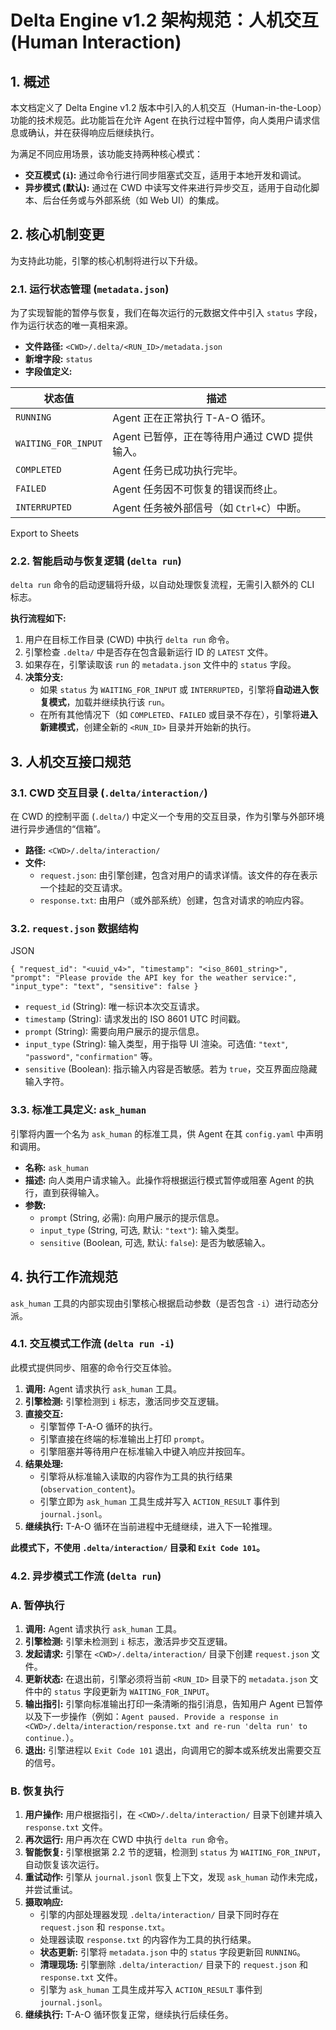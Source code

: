 # Delta Engine v1.2 架构规范：人机交互 (Human Interaction)

## 1. 概述

本文档定义了 Delta Engine v1.2 版本中引入的人机交互（Human-in-the-Loop）功能的技术规范。此功能旨在允许 Agent 在执行过程中暂停，向人类用户请求信息或确认，并在获得响应后继续执行。

为满足不同应用场景，该功能支持两种核心模式：

- **交互模式 (`i`):** 通过命令行进行同步阻塞式交互，适用于本地开发和调试。
- **异步模式 (默认):** 通过在 CWD 中读写文件来进行异步交互，适用于自动化脚本、后台任务或与外部系统（如 Web UI）的集成。

## 2. 核心机制变更

为支持此功能，引擎的核心机制将进行以下升级。

### 2.1. 运行状态管理 (`metadata.json`)

为了实现智能的暂停与恢复，我们在每次运行的元数据文件中引入 `status` 字段，作为运行状态的唯一真相来源。

- **文件路径:** `<CWD>/.delta/<RUN_ID>/metadata.json`
- **新增字段:** `status`
- **字段值定义:**

| 状态值 | 描述 |
| --- | --- |
| `RUNNING` | Agent 正在正常执行 T-A-O 循环。 |
| `WAITING_FOR_INPUT` | Agent 已暂停，正在等待用户通过 CWD 提供输入。 |
| `COMPLETED` | Agent 任务已成功执行完毕。 |
| `FAILED` | Agent 任务因不可恢复的错误而终止。 |
| `INTERRUPTED` | Agent 任务被外部信号（如 `Ctrl+C`）中断。 |

Export to Sheets

### 2.2. 智能启动与恢复逻辑 (`delta run`)

`delta run` 命令的启动逻辑将升级，以自动处理恢复流程，无需引入额外的 CLI 标志。

**执行流程如下:**

1. 用户在目标工作目录 (CWD) 中执行 `delta run` 命令。
2. 引擎检查 `.delta/` 中是否存在包含最新运行 ID 的 `LATEST` 文件。
3. 如果存在，引擎读取该 `run` 的 `metadata.json` 文件中的 `status` 字段。
4. **决策分支:**
    - 如果 `status` 为 `WAITING_FOR_INPUT` 或 `INTERRUPTED`，引擎将**自动进入恢复模式**，加载并继续执行该 `run`。
    - 在所有其他情况下（如 `COMPLETED`、`FAILED` 或目录不存在），引擎将**进入新建模式**，创建全新的 `<RUN_ID>` 目录并开始新的执行。

## 3. 人机交互接口规范

### 3.1. CWD 交互目录 (`.delta/interaction/`)

在 CWD 的控制平面 (`.delta/`) 中定义一个专用的交互目录，作为引擎与外部环境进行异步通信的“信箱”。

- **路径:** `<CWD>/.delta/interaction/`
- **文件:**
    - `request.json`: 由引擎创建，包含对用户的请求详情。该文件的存在表示一个挂起的交互请求。
    - `response.txt`: 由用户（或外部系统）创建，包含对请求的响应内容。

### 3.2. `request.json` 数据结构

JSON

`{
  "request_id": "<uuid_v4>",
  "timestamp": "<iso_8601_string>",
  "prompt": "Please provide the API key for the weather service:",
  "input_type": "text",
  "sensitive": false
}`

- `request_id` (String): 唯一标识本次交互请求。
- `timestamp` (String): 请求发出的 ISO 8601 UTC 时间戳。
- `prompt` (String): 需要向用户展示的提示信息。
- `input_type` (String): 输入类型，用于指导 UI 渲染。可选值: `"text"`, `"password"`, `"confirmation"` 等。
- `sensitive` (Boolean): 指示输入内容是否敏感。若为 `true`，交互界面应隐藏输入字符。

### 3.3. 标准工具定义: `ask_human`

引擎将内置一个名为 `ask_human` 的标准工具，供 Agent 在其 `config.yaml` 中声明和调用。

- **名称:** `ask_human`
- **描述:** 向人类用户请求输入。此操作将根据运行模式暂停或阻塞 Agent 的执行，直到获得输入。
- **参数:**
    - `prompt` (String, 必需): 向用户展示的提示信息。
    - `input_type` (String, 可选, 默认: `"text"`): 输入类型。
    - `sensitive` (Boolean, 可选, 默认: `false`): 是否为敏感输入。

## 4. 执行工作流规范

`ask_human` 工具的内部实现由引擎核心根据启动参数（是否包含 `-i`）进行动态分派。

### 4.1. 交互模式工作流 (`delta run -i`)

此模式提供同步、阻塞的命令行交互体验。

1. **调用:** Agent 请求执行 `ask_human` 工具。
2. **引擎检测:** 引擎检测到 `i` 标志，激活同步交互逻辑。
3. **直接交互:**
    - 引擎暂停 T-A-O 循环的执行。
    - 引擎直接在终端的标准输出上打印 `prompt`。
    - 引擎阻塞并等待用户在标准输入中键入响应并按回车。
4. **结果处理:**
    - 引擎将从标准输入读取的内容作为工具的执行结果 (`observation_content`)。
    - 引擎立即为 `ask_human` 工具生成并写入 `ACTION_RESULT` 事件到 `journal.jsonl`。
5. **继续执行:** T-A-O 循环在当前进程中无缝继续，进入下一轮推理。

**此模式下，不使用 `.delta/interaction/` 目录和 `Exit Code 101`。**

### 4.2. 异步模式工作流 (`delta run`)

### A. 暂停执行

1. **调用:** Agent 请求执行 `ask_human` 工具。
2. **引擎检测:** 引擎未检测到 `i` 标志，激活异步交互逻辑。
3. **发起请求:** 引擎在 `<CWD>/.delta/interaction/` 目录下创建 `request.json` 文件。
4. **更新状态:** 在退出前，引擎必须将当前 `<RUN_ID>` 目录下的 `metadata.json` 文件中的 `status` 字段更新为 `WAITING_FOR_INPUT`。
5. **输出指引:** 引擎向标准输出打印一条清晰的指引消息，告知用户 Agent 已暂停以及下一步操作（例如：`Agent paused. Provide a response in <CWD>/.delta/interaction/response.txt and re-run 'delta run' to continue.`）。
6. **退出:** 引擎进程以 `Exit Code 101` 退出，向调用它的脚本或系统发出需要交互的信号。

### B. 恢复执行

1. **用户操作:** 用户根据指引，在 `<CWD>/.delta/interaction/` 目录下创建并填入 `response.txt` 文件。
2. **再次运行:** 用户再次在 CWD 中执行 `delta run` 命令。
3. **智能恢复:** 引擎根据第 2.2 节的逻辑，检测到 `status` 为 `WAITING_FOR_INPUT`，自动恢复该次运行。
4. **重试动作:** 引擎从 `journal.jsonl` 恢复上下文，发现 `ask_human` 动作未完成，并尝试重试。
5. **摄取响应:**
    - 引擎的内部处理器发现 `.delta/interaction/` 目录下同时存在 `request.json` 和 `response.txt`。
    - 处理器读取 `response.txt` 的内容作为工具的执行结果。
    - **状态更新:** 引擎将 `metadata.json` 中的 `status` 字段更新回 `RUNNING`。
    - **清理现场:** 引擎删除 `.delta/interaction/` 目录下的 `request.json` 和 `response.txt` 文件。
    - 引擎为 `ask_human` 工具生成并写入 `ACTION_RESULT` 事件到 `journal.jsonl`。
6. **继续执行:** T-A-O 循环恢复正常，继续执行后续任务。